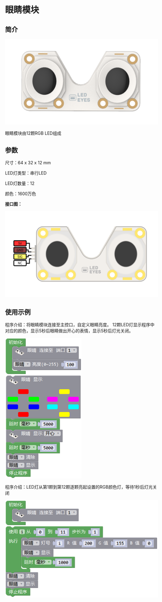 # 眼睛模块

## 简介

![](./images/render_eyes.png)

眼睛模块由12颗RGB LED组成

## 参数

尺寸：64 x 32 x 12 mm

LED灯类型：串行LED

LED灯数量：12

颜色：1600万色

**接口图：**

![](./images/pinout_eyes.png)

## 使用示例

程序介绍：将眼睛模块连接至主控口，自定义眼睛亮度。
12颗LED灯显示程序中对应的颜色，显示5秒后眼睛做出开心的表情，显示5秒后灯光关闭。

![](./images/Mixly_example_eyes.png)

程序介绍：LED灯从第1颗到第12颗逐颗亮起设置的RGB颜色灯，等待1秒后灯光关闭

![](./images/Mixly_example_eyes_single.png)
